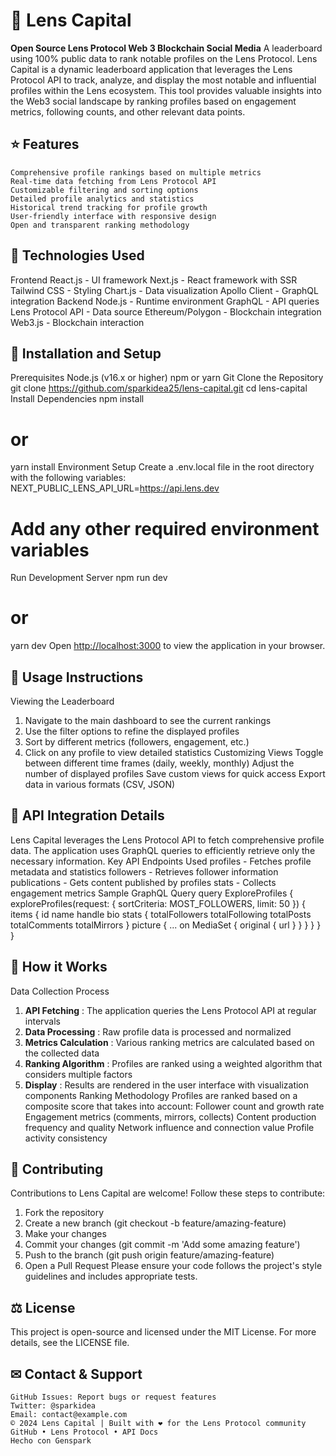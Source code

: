 #  Lens Capital

**Open Source Lens Protocol Web 3 Blockchain Social Media**
A leaderboard using 100% public data to rank notable profiles on the Lens Protocol.
Lens Capital is a dynamic leaderboard application that leverages the Lens Protocol API to track, analyze, and display
the most notable and influential profiles within the Lens ecosystem. This tool provides valuable insights into the
Web3 social landscape by ranking profiles based on engagement metrics, following counts, and other relevant data
points.

## ⭐ Features

```
Comprehensive profile rankings based on multiple metrics
Real-time data fetching from Lens Protocol API
Customizable filtering and sorting options
Detailed profile analytics and statistics
Historical trend tracking for profile growth
User-friendly interface with responsive design
Open and transparent ranking methodology
```
##  Technologies Used

Frontend
React.js - UI framework
Next.js - React framework with SSR
Tailwind CSS - Styling
Chart.js - Data visualization
Apollo Client - GraphQL integration
Backend
Node.js - Runtime environment
GraphQL - API queries
Lens Protocol API - Data source
Ethereum/Polygon - Blockchain integration
Web3.js - Blockchain interaction

##  Installation and Setup

Prerequisites
Node.js (v16.x or higher)
npm or yarn
Git
Clone the Repository
git clone https://github.com/sparkidea25/lens-capital.git
cd lens-capital
Install Dependencies
npm install
# or
yarn install
Environment Setup
Create a .env.local file in the root directory with the following variables:
NEXT_PUBLIC_LENS_API_URL=https://api.lens.dev
# Add any other required environment variables
Run Development Server
npm run dev
# or
yarn dev
Open [http://localhost:3000](http://localhost:3000) to view the application in your browser.

##  Usage Instructions

Viewing the Leaderboard

1. Navigate to the main dashboard to see the current rankings
2. Use the filter options to refine the displayed profiles
3. Sort by different metrics (followers, engagement, etc.)
4. Click on any profile to view detailed statistics
Customizing Views
Toggle between different time frames (daily, weekly, monthly)
Adjust the number of displayed profiles
Save custom views for quick access
Export data in various formats (CSV, JSON)

##  API Integration Details

Lens Capital leverages the Lens Protocol API to fetch comprehensive profile data. The application uses GraphQL
queries to efficiently retrieve only the necessary information.
Key API Endpoints Used
profiles - Fetches profile metadata and statistics
followers - Retrieves follower information
publications - Gets content published by profiles
stats - Collects engagement metrics
Sample GraphQL Query
query ExploreProfiles {
exploreProfiles(request: {
sortCriteria: MOST_FOLLOWERS,
limit: 50
}) {
items {
id
name
handle
bio
stats {
totalFollowers
totalFollowing
totalPosts
totalComments
totalMirrors
}
picture {
... on MediaSet {
original {
url
} } } } } }

##  How it Works

Data Collection Process

1. **API Fetching** : The application queries the Lens Protocol API at regular intervals
2. **Data Processing** : Raw profile data is processed and normalized
3. **Metrics Calculation** : Various ranking metrics are calculated based on the collected data
4. **Ranking Algorithm** : Profiles are ranked using a weighted algorithm that considers multiple factors
5. **Display** : Results are rendered in the user interface with visualization components
Ranking Methodology
Profiles are ranked based on a composite score that takes into account:
Follower count and growth rate
Engagement metrics (comments, mirrors, collects)
Content production frequency and quality
Network influence and connection value
Profile activity consistency

##  Contributing

Contributions to Lens Capital are welcome! Follow these steps to contribute:

1. Fork the repository
2. Create a new branch (git checkout -b feature/amazing-feature)
3. Make your changes
4. Commit your changes (git commit -m 'Add some amazing feature')
5. Push to the branch (git push origin feature/amazing-feature)
6. Open a Pull Request
Please ensure your code follows the project's style guidelines and includes appropriate tests.

## ⚖ License

This project is open-source and licensed under the MIT License. For more details, see the LICENSE file.

## ✉ Contact & Support

```
GitHub Issues: Report bugs or request features
Twitter: @sparkidea
Email: contact@example.com
© 2024 Lens Capital | Built with ❤ for the Lens Protocol community
GitHub • Lens Protocol • API Docs
Hecho con Genspark
```

